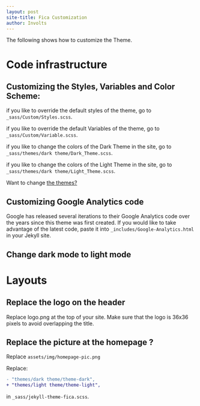```yaml
---
layout: post
site-title: Fica Customization
author: Involts
---
```


The following shows how to customize the Theme.

# Code infrastructure 

## Customizing the Styles, Variables and Color Scheme:

if you like to override the default styles of the theme, go to `_sass/Custom/Styles.scss`.

if you like to override the default Variables of the theme, go to `_sass/Custom/Variable.scss`.

if you like to change the colors of the Dark Theme in the site, go to `_sass/themes/dark theme/Dark_Theme.scss`.

if you like to change the colors of the Light Theme in the site, go to `_sass/themes/dark theme/Light_Theme.scss`.

Want to change [the themes?](#how-to-change-dark-mode-to-light-mode)
## Customizing Google Analytics code

Google has released several iterations to their Google Analytics code over the years since this theme was first created. If you would like to take advantage of the latest code, paste it into `_includes/Google-Analytics.html` in your Jekyll site.
## Change dark mode to light mode

# Layouts
## Replace the logo on the header
Replace logo.png at the top of your site.
Make sure that the logo is 36x36 pixels to avoid overlapping the title.

## Replace the picture at the homepage ?

Replace `assets/img/homepage-pic.png`

Replace:

```diff
- "themes/dark theme/theme-dark",
+ "themes/light theme/theme-light",
```

in `_sass/jekyll-theme-fica.scss`.